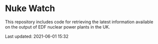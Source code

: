 # Nuke Watch

This repository includes code for retrieving the latest information available on the output of EDF nuclear power plants in the UK.

Last updated: 2021-06-01 15:32